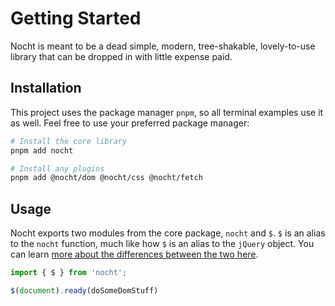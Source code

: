 # Getting Started

Nocht is meant to be a dead simple, modern, tree-shakable, lovely-to-use library that can be dropped in with little expense paid.

## Installation

This project uses the package manager `pnpm`, so all terminal examples use it as well. Feel free to use your preferred package manager:

```sh
# Install the core library
pnpm add nocht

# Install any plugins
pnpm add @nocht/dom @nocht/css @nocht/fetch
```

## Usage

Nocht exports two modules from the core package, `nocht` and `$`. `$` is an alias to the `nocht` function, much like how `$` is an alias to the `jQuery` object. You can learn [more about the differences between the two here](/differences).

```js
import { $ } from 'nocht';

$(document).ready(doSomeDomStuff)
```